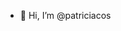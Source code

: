 - 👋 Hi, I’m @patriciacos

<!---
patriciacos/patriciacos is a ✨ special ✨ repository because its `README.md` (this file) appears on your GitHub profile.
You can click the Preview link to take a look at your changes.
--->
